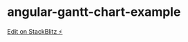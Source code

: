 # angular-gantt-chart-example

[Edit on StackBlitz ⚡️](https://stackblitz.com/edit/angular-gantt-chart-8a29ex)